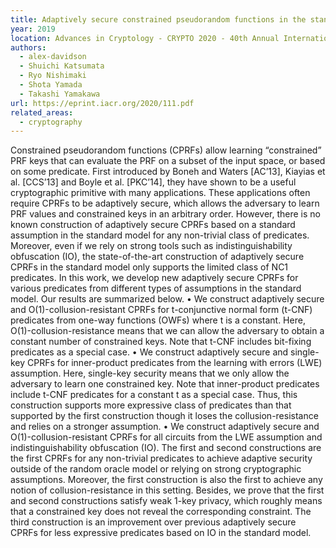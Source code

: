 ```yaml
---
title: Adaptively secure constrained pseudorandom functions in the standard model
year: 2019
location: Advances in Cryptology - CRYPTO 2020 - 40th Annual International Cryptology Conference, pp. 559-589. Springer, Cham, 2020.
authors:
  - alex-davidson
  - Shuichi Katsumata
  - Ryo Nishimaki
  - Shota Yamada
  - Takashi Yamakawa
url: https://eprint.iacr.org/2020/111.pdf
related_areas:
  - cryptography
---
```


Constrained pseudorandom functions (CPRFs) allow learning “constrained” PRF keys that can evaluate the PRF on a subset of the input space, or based on some predicate. First introduced by Boneh and Waters [AC’13], Kiayias et al. [CCS’13] and Boyle et al. [PKC’14], they have shown to be a useful cryptographic primitive with many applications. These applications often require CPRFs to be adaptively secure, which allows the adversary to learn PRF values and constrained keys in an arbitrary order. However, there is no known construction of adaptively secure CPRFs based on a standard assumption in the standard model for any non-trivial class of predicates. Moreover, even if we rely on strong tools such as indistinguishability obfuscation (IO), the state-of-the-art construction of adaptively secure CPRFs in the standard model only supports the limited class of NC1 predicates.
In this work, we develop new adaptively secure CPRFs for various predicates from different types of assumptions in the standard model. Our results are summarized below.
• We construct adaptively secure and O(1)-collusion-resistant CPRFs for t-conjunctive normal form (t-CNF) predicates from one-way functions (OWFs) where t is a constant. Here, O(1)-collusion-resistance means that we can allow the adversary to obtain a constant number of constrained keys. Note that t-CNF includes bit-fixing predicates as a special case.
• We construct adaptively secure and single-key CPRFs for inner-product predicates from the learning with errors (LWE) assumption. Here, single-key security means that we only allow the adversary to learn one constrained key. Note that inner-product predicates include t-CNF predicates for a constant t as a special case. Thus, this construction supports more expressive class of predicates than that supported by the first construction though it loses the collusion-resistance and relies on a stronger assumption.
• We construct adaptively secure and O(1)-collusion-resistant CPRFs for all circuits from the LWE assumption and indistinguishability obfuscation (IO). The first and second constructions are the first CPRFs for any non-trivial predicates to achieve adaptive security outside of the random oracle model or relying on strong cryptographic assumptions. Moreover, the first construction is also the first to achieve any notion of collusion-resistance in this setting. Besides, we prove that the first and second constructions satisfy weak 1-key privacy, which roughly means that a constrained key does not reveal the corresponding constraint. The third construction is an improvement over previous adaptively secure CPRFs for less expressive predicates based on IO in the standard model.
